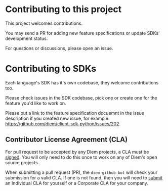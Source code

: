 # Contributing to this project

This project welcomes contributions.

You may send a PR for adding new feature specifications or update SDKs' development status.

For questions or discussions, please open an issue.

# Contributing to SDKs

Each language's SDK has it's own codebase, they welcome contributions too.

Please check issues in the SDK codebase, pick one or create one for the feature you'd like to work on.

Please put a link to the feature specification docuemnt in the issue description if you created new issue, for example: https://github.com/diem/client-sdk-python/issues/202.


## Contributor License Agreement (CLA)

For pull request to be accepted by any Diem projects, a CLA must be [signed](https://diem.com/en-US/cla-sign). You will only need to do this once to work on any of Diem's open source projects.

When submitting a pull request (PR), the `diem-github-bot` will check your submission for a valid CLA. If one is not found, then you will need to [submit](https://diem.com/en-US/cla-sign) an Individual CLA for yourself or a Corporate CLA for your company.
